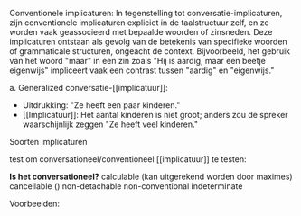 Conventionele implicaturen: In tegenstelling tot conversatie-implicaturen, zijn conventionele implicaturen expliciet in de taalstructuur zelf, en ze worden vaak geassocieerd met bepaalde woorden of zinsneden. Deze implicaturen ontstaan ​​als gevolg van de betekenis van specifieke woorden of grammaticale structuren, ongeacht de context. Bijvoorbeeld, het gebruik van het woord "maar" in een zin zoals "Hij is aardig, maar een beetje eigenwijs" impliceert vaak een contrast tussen "aardig" en "eigenwijs."

a. Generalized conversatie-[[implicatuur]]:

- Uitdrukking: "Ze heeft een paar kinderen."
- [[Implicatuur]]: Het aantal kinderen is niet groot; anders zou de spreker waarschijnlijk zeggen "Ze heeft veel kinderen."

Soorten implicaturen

test om conversationeel/conventioneel [[implicatuur]] te testen:

**Is het conversationeel?**
calculable (kan uitgerekend worden door maximes)
cancellable ()
non-detachable
non-conventional
indeterminate



Voorbeelden:
